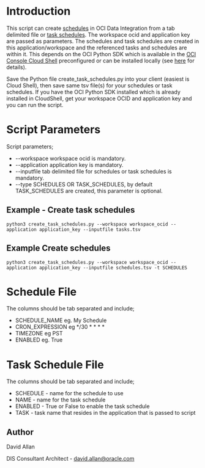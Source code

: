 # Introduction

This script can create [schedules](https://docs.oracle.com/en-us/iaas/data-integration/using/create-schedule-cron.htm#create-cron-schedule) in OCI Data Integration from a tab delimited file or [task schedules](https://docs.oracle.com/en-us/iaas/data-integration/using/create-task-schedule.htm). The workspace ocid and application key are passed as parameters. The schedules and task schedules are created in this application/workspace and the referenced tasks and schedules are within it. This depends on the OCI Python SDK which is available in the [OCI Console Cloud Shell](https://docs.oracle.com/en-us/iaas/Content/API/Concepts/cloudshellintro.htm) preconfigured or can be installed locally (see [here](https://docs.oracle.com/en-us/iaas/Content/API/SDKDocs/pythonsdk.htm) for details).

Save the Python file create_task_schedules.py into your client (easiest is Cloud Shell), then save same tsv file(s) for your schedules or task schedules. If you have the OCI Python SDK installed which is already installed in CloudShell, get your workspace OCID and application key and you can run the script.

# Script Parameters

Script parameters;

* --workspace workspace ocid is mandatory.
* --application application key is mandatory.
* --inputfile tab delimited file for schedules or task schedules is mandatory.
* --type SCHEDULES OR TASK_SCHEDULES, by default TASK_SCHEDULES are created, this parameter is optional.

## Example - Create task schedules

```python3 create_task_schedules.py --workspace workspace_ocid --application application_key --inputfile tasks.tsv```

## Example Create schedules

```python3 create_task_schedules.py --workspace workspace_ocid --application application_key --inputfile schedules.tsv -t SCHEDULES```

# Schedule File

The columns should be tab separated and include;
* SCHEDULE_NAME eg. My Schedule
* CRON_EXPRESSION eg */30 * * * *
* TIMEZONE eg PST
* ENABLED eg. True

# Task Schedule File

The columns should be tab separated and include;

* SCHEDULE - name for the schedule to use
* NAME - name for the task schedule
* ENABLED - True or False to enable the task schedule
* TASK - task name that resides in the application that is passed to script

## Author
David Allan  

DIS Consultant Architect -
david.allan@oracle.com




